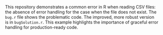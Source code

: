 This repository demonstrates a common error in R when reading CSV files: the absence of error handling for the case when the file does not exist. The `bug.r` file shows the problematic code.  The improved, more robust version is in `bugSolution.r`.  This example highlights the importance of graceful error handling for production-ready code.